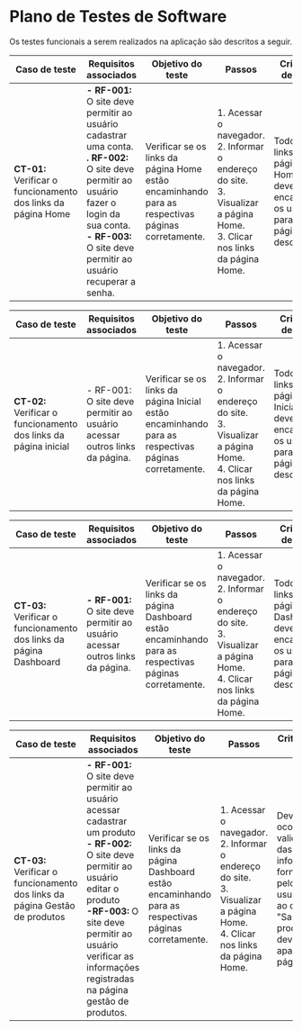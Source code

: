 # Plano de Testes de Software
Os testes funcionais a serem realizados na aplicação são descritos a seguir.


| Caso de teste                                             | Requisitos associados                                                                                                                                                                                                                                                                                                                                              | Objetivo do teste                                                                                 | Passos                                                                                                                                     | Critérios de êxito                                                                    | Responsável |
| --------------------------------------------------------- | ------------------------------------------------------------------------------------------------------------------------------------------------------------------------------------------------------------------------------------------------------------------------------------------------------------------------------------------------------------------ | ------------------------------------------------------------------------------------------------- | ------------------------------------------------------------------------------------------------------------------------------------------ | ------------------------------------------------------------------------------------- | ----------- |
| **CT-01:** Verificar o funcionamento dos links da página Home | **- RF-001:** O site deve permitir ao usuário cadastrar uma conta.  <br> **. RF-002:** O site deve permitir ao usuário fazer o login da sua conta.  <br> **- RF-003:** O site deve permitir ao usuário recuperar a senha. | Verificar se os links da página Home estão encaminhando para as respectivas páginas corretamente. | 1. Acessar o navegador.  <br> 2. Informar o endereço do site.  <br> 3. Visualizar a página Home.  <br> 3. Clicar nos links da página Home. | Todos os links da página Home devem encaminhar os usuários para as páginas descritas. | Alguém       |



| Caso de teste                                             | Requisitos associados                                                                                                                                                                                                                                                                                                                                              | Objetivo do teste                                                                                 | Passos                                                                                                                                     | Critérios de êxito                                                                    | Responsável |
| --------------------------------------------------------- | ------------------------------------------------------------------------------------------------------------------------------------------------------------------------------------------------------------------------------------------------------------------------------------------------------------------------------------------------------------------ | ------------------------------------------------------------------------------------------------- | ------------------------------------------------------------------------------------------------------------------------------------------ | ------------------------------------------------------------------------------------- | ----------- |
| **CT-02:** Verificar o funcionamento dos links da página inicial | - RF-001: O site deve permitir ao usuário acessar outros links da página.  <br>   | Verificar se os links da página Inicial estão encaminhando para as respectivas páginas corretamente. | 1. Acessar o navegador.  <br> 2. Informar o endereço do site.  <br> 3. Visualizar a página Home.  <br> 4. Clicar nos links da página Home. | Todos os links da página Inicial devem encaminhar os usuários para as páginas descritas. | Alguém       |



| Caso de teste                                             | Requisitos associados                                                                                                                                                                                                                                                                                                                                              | Objetivo do teste                                                                                 | Passos                                                                                                                                     | Critérios de êxito                                                                    | Responsável |
| --------------------------------------------------------- | ------------------------------------------------------------------------------------------------------------------------------------------------------------------------------------------------------------------------------------------------------------------------------------------------------------------------------------------------------------------ | ------------------------------------------------------------------------------------------------- | ------------------------------------------------------------------------------------------------------------------------------------------ | ------------------------------------------------------------------------------------- | ----------- |
| **CT-03:** Verificar o funcionamento dos links da página Dashboard | **- RF-001:** O site deve permitir ao usuário acessar outros links da página.  <br>   | Verificar se os links da página Dashboard estão encaminhando para as respectivas páginas corretamente. | 1. Acessar o navegador.  <br> 2. Informar o endereço do site.  <br> 3. Visualizar a página Home.  <br> 4. Clicar nos links da página Home. | Todos os links da página Dashboard devem encaminhar os usuários para as páginas descritas. | Alguém       |



| Caso de teste                                             | Requisitos associados                                                                                                                                                                                                                                                                                                                                              | Objetivo do teste                                                                                 | Passos                                                                                                                                     | Critérios de êxito                                                                    | Responsável |
| --------------------------------------------------------- | ------------------------------------------------------------------------------------------------------------------------------------------------------------------------------------------------------------------------------------------------------------------------------------------------------------------------------------------------------------------ | ------------------------------------------------------------------------------------------------- | ------------------------------------------------------------------------------------------------------------------------------------------ | ------------------------------------------------------------------------------------- | ----------- |
| **CT-03:** Verificar o funcionamento dos links da página Gestão de produtos | **- RF-001:** O site deve permitir ao usuário acessar cadastrar um produto  <br> **- RF-002:** O site deve permitir ao usuário editar o produto <br> **-RF-003:** O site deve permitir ao usuário verificar as informações registradas na página gestão de produtos. | Verificar se os links da página Dashboard estão encaminhando para as respectivas páginas corretamente. | 1. Acessar o navegador.  <br> 2. Informar o endereço do site.  <br> 3. Visualizar a página Home.  <br> 4. Clicar nos links da página Home. | Deve ocorrer uma validação das informações fornecidas pelo usuário, e ao clicar em "Salvar", os produtos devem ser aparecer na página. | Alguém       |



